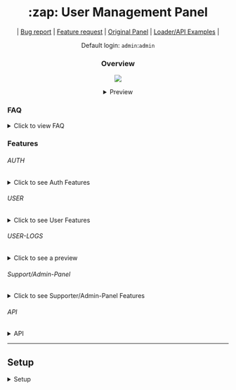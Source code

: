 
<h1 align="center">:zap: User Management Panel</h1>

<p align="center">
| <a  href="https://github.com/anditv21/panel/issues/new?assignees=&labels=bug&template=bug_report.md&title=%5BBUG%5D">Bug report</a> |
<a  href="https://github.com/anditv21/panel/issues/new?assignees=&labels=enhancement&template=feature_request.md&title=%5BFeature+request%5D">Feature request</a> |
<a  href="https://github.com/znixbtw/php-panel-v2/">Original Panel</a> |
<a  href="https://github.com/anditv21/panel/tree/main/.examples/">Loader/API Examples</a> |

</p>

<p align="center">
Default login: <code>admin</code>:<code>admin</code>
</p>

  
  

<h3 align="center">Overview</h3>

<p align="center">

<img  src="https://i.imgur.com/VB2ial8.png" />

</p>

<details align="center">

<summary>Preview</summary>

<p align="center">

<a  href="https://i.ibb.co/RyvRyDB/image.png"><img  src="https://i.ibb.co/RyvRyDB/image.png" /></a>

<a  href="https://i.ibb.co/1Tx5BK7/image.png"><img  src="https://i.ibb.co/1Tx5BK7/image.png" /></a>

<a  href="https://i.ibb.co/QcdVwvZ/image.png"><img  src="https://i.ibb.co/QcdVwvZ/image.png" /></a>
<a  href="https://github.com/anditv21/panel/raw/main/.examples/CSharp-API-Example/img/readme1.png"><img src="https://github.com/anditv21/panel/raw/main/.examples/CSharp-API-Example/img/readme1.png" /></a>
  

</details>

  

### FAQ

<details>

<summary>Click to view FAQ</summary>

<h3>What exactly does the panel do?</h3>

<p>Basically it is a system to license software. <br>

Originally it was developed by <a href="https://github.com/znixbtw/">@znix</a> to license cheating software for e.g. CSGO.</p>

  

<h3>Why do updates come so rarely?</h3>

<p>Because I work on the panel only when I feel like it in my free time. :)</p>

<h3>Why are parts of the code so messy?</h3>

<p>Parts of the code are from an old project and have not been improved yet. <br> Feel free to create a pull request with improvements. ¯\_(ツ)_/¯ </p>

<h3>How do I update the panel?</h3>

<p>Download the latest release. And drag all files and folders except "/app/core" (this would overwrite your config and db infos) to your server.</p>

<h3>hOw dO I SeTuP ThE mOdErN ThEmE?</h3>

<p>Just like the default theme :)</p>

  
  

<br>

<br>

<br>

<br>

</p>

</details>

  
  

### Features

###### AUTH

<details>

<summary>Click to see Auth Features</summary>

<ul>

<li>Login (Multiple device remember Login) (Screenshot: https://bit.ly/3GUeex5)</li>

<li>Register (Invite only / can be deactivated) (Screenshot: https://bit.ly/3ZrXndf)</li>

<li>Banned Page (Screenshot: https://bit.ly/3vYaHse)</li>

</ul>

</details>

  

###### USER

<details>

<summary>Click to see User Features</summary>

<ul>

Screenshot: https://bit.ly/3W3SBQj / https://bit.ly/3D1cXE6

<li>Change password</li>

<li>Activate multiple subscription´s with code (30/90 days)</li>

<li>Activate Trail subscription´s with code (3 days)</li>

<li>Download loader (Needs a sub)</li>

<li>Set a Profile Picture</li>

<ul>

<li>Get Profile Picture from Discord (currently only static)</li></ul>



</ul>

</details>

  

###### USER-LOGS

  

<details>

<summary>Click to see a preview</summary>

<img  src="https://i.ibb.co/GHbF6Ly/opera-Bei-I6vs-O9-Z.png">

</details>

  

###### Support/Admin-Panel

<details>

<summary>Click to see Supporter/Admin-Panel Features</summary>

<ul>

<li>Screenshot: https://bit.ly/3GXtf21 / https://bit.ly/3IC7O8a</li>

<li>Disable Invite System (Admin only)</li>

<li>Freeze all subscriptions (experimental) (Admin only)</li>

<li>Gift user subscription (Admin only) (Screenshot: https://bit.ly/3ivNJ8K)</li>

  




  

<li>View a users last known IP address </li>

<li>Password Reset (Admin only)</li>

<li>Set News</li>

<li>Ban-Management panel (Admin only) (Screenshot: https://bit.ly/3VS78if)</li>

<li>Generate invite code</li>

<li>Generate subscription code (Admin only)</li>

<li>Ban/unban user (Admin only)</li>

<li>Make user admin/non-admin </li>

<li>Make user supporter/non-supp </li>

<li>Reset HWID</li>

<li>Set cheat detected/undetected/version/maintenance/non-maintenance (Admin only)</li>

  

</details>

  
  

###### API

<details>

<summary>API</summary>

Note: User pass and hwid has to be sent in base64 format.

<ul>

<li>Sends user data in JSON format on call</li>

<ul><li>Usage: <code>api.php?user={username}&pass={password}&hwid={hwid}&key={key}</code></li>

<li>Example: <code>api.php?user=admin&pass=YWRtaW4=&hwid=aHdpZA==&key=yes</code></li></ul>

  

</ul>

There are already <a  href="https://github.com/anditv21/panel/tree/main/.examples/">API examples</a> for some popular languages

</details>

  
  

---

  
  

## Setup

<details>

  

<summary>Setup</summary>

<h3>NOTE: Make sure php has full access to /usercontent/avatar

otherwise no avatar can be downloaded from discord.</h3>

<br>

<br>

<br>

<ol>

<li>Download the latest Release ZIP for your theme and the db.sql from <a  href="https://github.com/anditv21/panel/releases/latest/">here.</a> </li>

<li>Extract all of the files from the downloaded archive and upload them to your PHP host.</li>

<li>Open the PHPMyAdmin interface for your host, and create a new database. Then, copy and paste the contents of the db.sql file into the SQL import tab on PHPMyAdmin. This will create the necessary tables and structures in the database.</li>

<li>Open the Database.php file located at https://github.com/anditv21/panel/blob/main/src/app/core/Database and modify lines 5-8 to include your database credentials.</li>

<li>Upload the x.exe file (also known as the Loader) in the main directory of the panel.</li>

<li>Use the default credentials to log in to the panel, and then change the default password to a secure one.</li>

<li>Open the Config.php file located at https://github.com/anditv21/panel/blob/main/src/app/core/Config.php and modify line 8 to set the name of your website and set a description for your website on line 11.</li>

<li>In the Config.php file, modify line 30 to set a secure API key. This key will be used to authenticate requests to the panel's API.</li>

<li>Open the DiscordConfig.php file located at https://github.com/anditv21/panel/blob/main/src/app/core/DiscordConfig and rename it to DiscordConfig.php.</li>

<li>Go to https://discord.com/developers/applications and create a new Discord application. This will allow you to integrate your panel with Discord.</li>

<li>On the profile page of the panel, copy the URL. For example: https://anditv.it/panel/user/profile.php.</li>

<li>In the general OAuth2 settings of your Discord application, click on "Add Redirect" and paste the URL copied before. Hit "Save Changes".</li>

<li>Finally, open the DiscordConfig.php file and fill in your Discord logging webhook URL(s) This will allow the panel to send messages to Discord when certain events occur.</li>

</ol>

  

</details>

</a>

</p>

</details>
